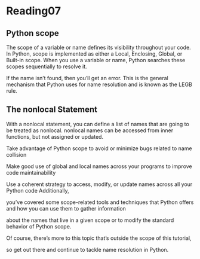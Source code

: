# Reading07

## Python scope

The scope of a variable or name defines its visibility throughout your code. In Python, scope is implemented as either a Local,
Enclosing, Global, or Built-in scope. When you use a variable or name, Python searches these scopes sequentially to resolve it.

If the name isn’t found, then you’ll get an error. This is the general mechanism that Python uses for name resolution and is known as the LEGB rule.

## The nonlocal Statement

With a nonlocal statement, you can define a list of names that are going to be treated as nonlocal.
nonlocal names can be accessed from inner functions, but not assigned or updated.

Take advantage of Python scope to avoid or minimize bugs related to name collision

Make good use of global and local names across your programs to improve code maintainability

Use a coherent strategy to access, modify, or update names across all your Python code Additionally,

you’ve covered some scope-related tools and techniques that Python offers and how you can use them to gather information

about the names that live in a given scope or to modify the standard behavior of Python scope.

Of course, there’s more to this topic that’s outside the scope of this tutorial,

so get out there and continue to tackle name resolution in Python.
